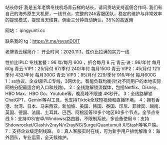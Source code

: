 站长你好
我是五年老牌专线机场青云梯的站长，请问贵站支持返佣合作吗.
我们有自己的海外原生大机房，一线节点，完整的24h客服团队，稳定的维护与非常效率的提现模式，提现当天结算，佣金三分钟自动确认，35%的高返佣


网站： qingyunti.cc


联系我的 tg：https://t.me/revanDOIT


老牌青云梯简介：
开业时间：2020.11.1，性价比拉满的实力一线

性价比IPLC 专线套餐：96 年/每月 60G ，折合每月 8 元
青云·诀：96/年付 每月 60g 
青云·VIP1：25/月付 67/季付 240/年付 每月150G
青云·VIP2：45/月付 121/季付 432/年付 每月300G
青云·VIP3：85/月付 229/季付 916/年付 每月600G
1：ss协议，企业级IPLC专线，3网优化，智能负载均衡(针对不同用户的本地实际网络分配最适合的入口和线路)。
2：全线路解锁流媒体，包括Netflix、Disney、HBO Max、HBO Go、Youtube等，晚高峰不限速 4K秒开。
3：全线路解锁ChatGPT、Gemini等AI工具，也支持Tiktok全球短视频和直播环境。
4：拥有香港、台湾、日本、马来西亚，新加坡、美国、韩国、泰国、印尼、菲律宾、越南、英国、德国、法国、土耳其、巴西、阿根廷等10多个地区80多个节点。全节点专线
5：支持IOS/安卓/Windows/路由器，不限制系统，多设备使用
6：支持Shdowrocket/Clash/v2rayN/v2rayNG/Surge/Quantumult X/Stash等客户端。
7：支持企业级定制线路。
8：真人客服实时在线，可为新手用户排忧解难
9：海外团队，专业运营，全天候维护。
